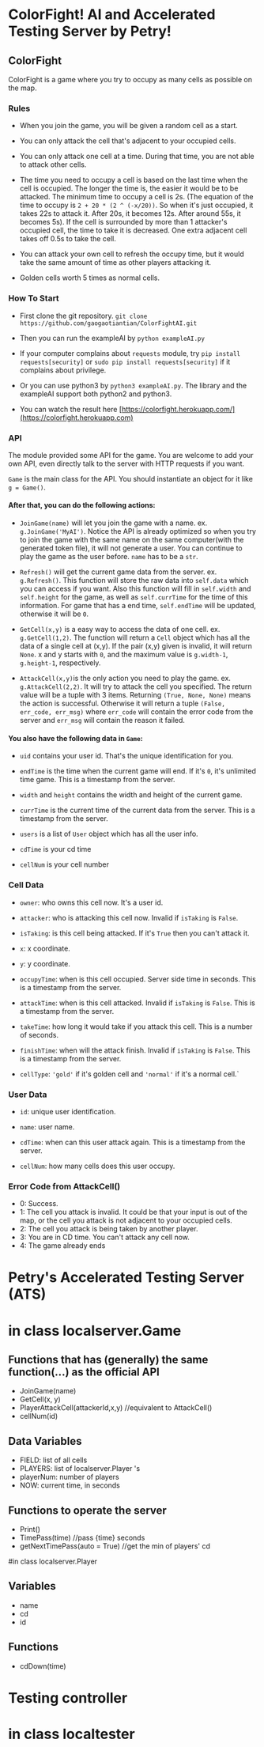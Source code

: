 # ColorFight! AI and Accelerated Testing Server by Petry!

## ColorFight 

ColorFight is a game where you try to occupy as many cells as possible on the map.

### Rules

* When you join the game, you will be given a random cell as a start.

* You can only attack the cell that's adjacent to your occupied cells.

* You can only attack one cell at a time. During that time, you are not able to attack other cells.

* The time you need to occupy a cell is based on the last time when the cell is occupied. The longer the time is, the easier it would be to be attacked. The minimum time to occupy a cell is 2s. (The equation of the time to occupy is ```2 + 20 * (2 ^ (-x/20))```. So when it's just occupied, it takes 22s to attack it. After 20s, it becomes 12s. After around 55s, it becomes 5s). If the cell is surrounded by more than 1 attacker's occupied cell, the time to take it is decreased. One extra adjacent cell takes off 0.5s to take the cell.

* You can attack your own cell to refresh the occupy time, but it would take the same amount of time as other players attacking it.

* Golden cells worth 5 times as normal cells.

### How To Start

* First clone the git repository. `git clone https://github.com/gaogaotiantian/ColorFightAI.git`

* Then you can run the exampleAI by `python exampleAI.py`

* If your computer complains about `requests` module, try `pip install requests[security]` or `sudo pip install requests[security]` if it complains about privilege. 

* Or you can use python3 by `python3 exampleAI.py`. The library and the exampleAI support both python2 and python3. 

* You can watch the result here [https://colorfight.herokuapp.com/](https://colorfight.herokuapp.com)

### API

The module provided some API for the game. You are welcome to add your own API, even directly talk to the server with HTTP requests if you want.

`Game` is the main class for the API. You should instantiate an object for it like `g = Game()`.

#### After that, you can do the following actions:

* `JoinGame(name)` will let you join the game with a name. ex. `g.JoinGame('MyAI')`. Notice the API is already optimized so when you try to join the game with the same name on the same computer(with the generated token file), it will not generate a user. You can continue to play the game as the user before. `name` has to be a `str`.

* `Refresh()` will get the current game data from the server. ex. `g.Refresh()`. This function will store the raw data into `self.data` which you can access if you want. Also this function will fill in `self.width` and `self.height` for the game, as well as `self.currTime` for the time of this information. For game that has a end time, `self.endTime` will be updated, otherwise it will be `0`.

* `GetCell(x,y)` is a easy way to access the data of one cell. ex. `g.GetCell(1,2)`. The function will return a `Cell` object which has all the data of a single cell at (x,y). If the pair (x,y) given is invalid, it will return `None`. x and y starts with `0`, and the maximum value is `g.width-1`, `g.height-1`, respectively.

* `AttackCell(x,y)`is the only action you need to play the game. ex. `g.AttackCell(2,2)`. It will try to attack the cell you specified. The return value will be a tuple with 3 items. Returning `(True, None, None)` means the action is successful. Otherwise it will return a tuple `(False, err_code, err_msg)` where `err_code` will contain the error code from the server and `err_msg` will contain the reason it failed.

#### You also have the following data in `Game`:

* `uid` contains your user id. That's the unique identification for you.

* `endTime` is the time when the current game will end. If it's `0`, it's unlimited time game. This is a timestamp from the server.

* `width` and `height` contains the width and height of the current game.

* `currTime` is the current time of the current data from the server. This is a timestamp from the server.

* `users` is a list of `User` object which has all the user info.

* `cdTime` is your cd time

* `cellNum` is your cell number

### Cell Data

* `owner`: who owns this cell now. It's a user id.

* `attacker`: who is attacking this cell now. Invalid if `isTaking` is `False`.

* `isTaking`: is this cell being attacked. If it's `True` then you can't attack it.

* `x`: x coordinate.

* `y`: y coordinate.

* `occupyTime`: when is this cell occupied. Server side time in seconds. This is a timestamp from the server.

* `attackTime`: when is this cell attacked. Invalid if `isTaking` is `False`. This is a timestamp from the server.

* `takeTime`: how long it would take if you attack this cell. This is a number of seconds.

* `finishTime`: when will the attack finish. Invalid if `isTaking` is `False`. This is a timestamp from the server.

* `cellType`: `'gold'` if it's golden cell and `'normal'` if it's a normal cell.`

### User Data

* `id`: unique user identification.

* `name`: user name.

* `cdTime`: when can this user attack again. This is a timestamp from the server.

* `cellNum`: how many cells does this user occupy.

### Error Code from AttackCell()

* 0: Success.
* 1: The cell you attack is invalid. It could be that your input is out of the map, or the cell you attack is not adjacent to your occupied cells.
* 2: The cell you attack is being taken by another player.
* 3: You are in CD time. You can't attack any cell now.
* 4: The game already ends


# Petry's Accelerated Testing Server (ATS)
# in class localserver.Game
## Functions that has (generally) the same function(...) as the official API
* JoinGame(name)
* GetCell(x, y)
* PlayerAttackCell(attackerId,x,y) //equivalent to AttackCell()
* cellNum(id)  

## Data Variables
* FIELD: list of all cells
* PLAYERS: list of localserver.Player 's
* playerNum: number of players
* NOW: current time, in seconds

## Functions to operate the server
* Print()
* TimePass(time)  //pass {time} seconds
* getNextTimePass(auto = True)  //get the min of players' cd

#in class localserver.Player
## Variables
* name
* cd
* id

## Functions
* cdDown(time)

# Testing controller
# in class localtester